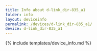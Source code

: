 ```yaml
---
title: Info about d-link_dir-835_a1
folder: info
layout: deviceinfo
permalink: /devices/d-link_dir-835_a1/
device: d-link_dir-835_a1
---
```

{% include templates/device_info.md %}
